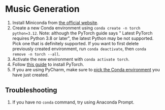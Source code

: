 # Music Generation

1. Install Miniconda from [the official website](https://docs.conda.io/projects/miniconda/en/latest/).
2. Create a new Conda environment using `conda create -n torch python=3.12`. Note: although the PyTorch guide says "
   Latest PyTorch requires Python 3.8 or later", the latest Python may be not supported. Pick one that is definitely
   supported. If you want to first delete previously created
   environment, run `conda deactivate`, then `conda remove -n torch --all`.
3. Activate the new environment with `conda activate torch`.
4. Follow [this guide](https://pytorch.org/get-started/locally/) to install PyTorch.
5. If you are using PyCharm, make sure to [pick the Conda environment](https://stackoverflow.com/a/46133678/1862286) you
   have just created.

## Troubleshooting

1. If you have no `conda` command, try using Anaconda Prompt.
